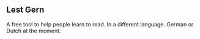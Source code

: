 
Lest Gern
---------

A free tool to help people learn to read. In a different language. German or
Dutch at the moment.

